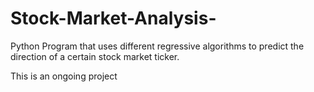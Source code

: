 # Stock-Market-Analysis-
Python Program that uses different regressive algorithms to predict the direction of a certain stock market ticker. 

This is an ongoing project
